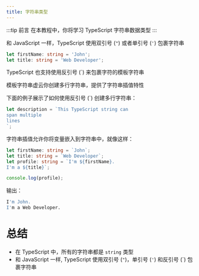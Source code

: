 ```yaml
---
title: 字符串类型
---
```


:::tip 前言
在本教程中，你将学习 TypeScript 字符串数据类型
:::

和 JavaScript 一样，TypeScript 使用双引号 (`"`) 或者单引号 (`'`) 包裹字符串

```ts
let firstName: string = 'John';
let title: string = 'Web Developer';
```

TypeScript 也支持使用反引号 (`) 来包裹字符的模板字符串

模板字符串虚云你创建多行字符串，提供了字符串插值特性

下面的例子展示了如何使用反引号 (`) 创建多行字符串：

```ts
let description = `This TypeScript string can
span multiple
lines
`;
```

字符串插值允许你将变量嵌入到字符串中，就像这样：

```ts
let firstName: string = `John`;
let title: string = `Web Developer`;
let profile: string = `I'm ${firstName}.
I'm a ${title}`;

console.log(profile);
```

输出：

```sh
I'm John.
I'm a Web Developer.
```

# 总结

- 在 TypeScript 中，所有的字符串都是 `string` 类型
- 和 JavaScript 一样, TypeScript 使用双引号 (`"`)，单引号 (`'`) 和反引号 (`) 包裹字符串
